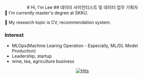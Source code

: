 
<div align=center>
# Hi, I'm Lee
## 데이터 사이언티스트 및 데이터 업무 기획자
</div>
🌱 I'm currently master's degree at SKKU.

🔭 My research topic is CV, recommendation system.

### Interest
- MLOps(Machine Learing Operation - Especially, ML/DL Model Production)
- Leadership, startup
- wine, tea, agriculture business

<div align=center>

[![Hits](https://hits.seeyoufarm.com/api/count/incr/badge.svg?url=https%3A%2F%2Fgithub.com%2Fedenlee94%2Fhit-counter&count_bg=%2379C83D&title_bg=%23555555&icon=&icon_color=%23E7E7E7&title=hits&edge_flat=false)](https://hits.seeyoufarm.com)

</div>
